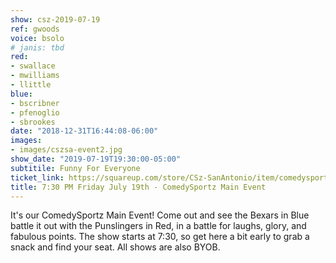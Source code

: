 ```yaml
---
show: csz-2019-07-19
ref: gwoods
voice: bsolo
# janis: tbd
red:
- swallace
- mwilliams
- llittle
blue:
- bscribner
- pfenoglio
- sbrookes
date: "2018-12-31T16:44:08-06:00"
images:
- images/cszsa-event2.jpg
show_date: "2019-07-19T19:30:00-05:00"
subtitile: Funny For Everyone
ticket_link: https://squareup.com/store/CSz-SanAntonio/item/comedysportz-friday-july-th-2
title: 7:30 PM Friday July 19th - ComedySportz Main Event
---
```


It's our ComedySportz Main Event! Come out and see the Bexars in Blue battle it out with the Punslingers in Red, in a battle for laughs, glory, and fabulous points. The show starts at 7:30, so get here a bit early to grab a snack and find your seat. All shows are also BYOB.
